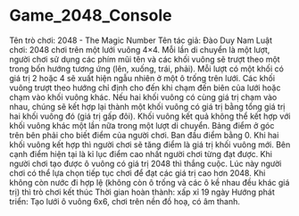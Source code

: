 # Game_2048_Console
Tên trò chơi: 2048 - The Magic Number
Tên tác giả: Đào Duy Nam
Luật chơi: 
2048 chơi trên một lưới vuông 4×4. Mỗi lần di chuyển là một lượt, người chơi sử dụng các phím mũi tên và các khối vuông sẽ trượt theo một trong bốn hướng tương ứng (lên, xuống, trái, phải). Mỗi lượt có một khối có giá trị 2 hoặc 4 sẽ xuất hiện ngẫu nhiên ở một ô trống trên lưới. Các khối vuông trượt theo hướng chỉ định cho đến khi chạm đến biên của lưới hoặc chạm vào khối vuông khác. Nếu hai khối vuông có cùng giá trị chạm vào nhau, chúng sẽ kết hợp lại thành một khối vuông có giá trị bằng tổng giá trị hai khối vuông đó (giá trị gấp đôi). Khối vuông kết quả không thể kết hợp với khối vuông khác một lần nữa trong một lượt di chuyển. 
Bảng điểm ở góc trên bên phải cho biết điểm của người chơi. Ban đầu điểm bằng 0. Khi hai khối vuông kết hợp thì người chơi sẽ tăng điểm là giá trị khối vuông mới. Bên cạnh điểm hiện tại là kỉ lục điểm cao nhất người chơi từng đạt được.
Khi người chơi tạo được ô vuông có giá trị 2048 thì thắng cuộc. Lúc này người chơi có thể lựa chọn tiếp tục chơi để đạt các giá trị cao hơn 2048. Khi không còn nước đi hợp lệ (không còn ô trống và các ô kề nhau đều khác giá trị) thì trò chơi kết thúc
Thời gian hoàn thành: xấp xỉ 19 ngày
Hướng phát triển: Tạo lưới ô vuông 6x6, chơi trên nền đồ hoạ, có âm thanh.
